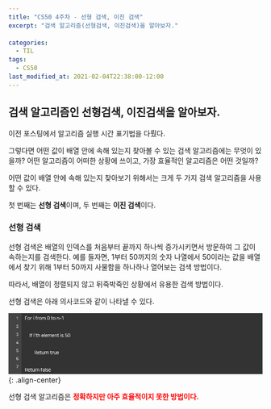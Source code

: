 ```yaml
---
title: "CS50 4주차 - 선형 검색, 이진 검색"
excerpt: "검색 알고리즘(선형검색, 이진검색)을 알아보자."

categories:
  - TIL
tags:
  - CS50
last_modified_at: 2021-02-04T22:38:00-12:00
---
```


## 검색 알고리즘인 선형검색, 이진검색을 알아보자.




이전 포스팅에서 알고리즘 실행 시간 표기법을 다뤘다.

그렇다면 어떤 값이 배열 안에 속해 있는지 찾아볼 수 있는 검색 알고리즘에는 무엇이 있을까?
어떤 알고리즘이 어떠한 상황에 쓰이고, 가장 효율적인 알고리즘은 어떤 것일까?

어떤 값이 배열 안에 속해 있는지 찾아보기 위해서는 크게 두 가지 검색 알고리즘을 사용할 수 있다. 

첫 번째는 **선형 검색**이며, 두 번째는 **이진 검색**이다.


### 선형 검색


선형 검색은 배열의 인덱스를 처음부터 끝까지 하나씩 증가시키면서 방문하여 그 값이 속하는지를 검색한다. 예를 들자면, 1부터 50까지의 숫자 나열에서 50이라는 값을 배열에서 찾기 위해 1부터 50까지 사물함을 하나하나 열어보는 검색 방법이다.

따라서, 배열이  정렬되지 않고 뒤죽박죽인 상황에서 유용한 검색 방법이다.

선형 검색은 아래 의사코드와 같이 나타낼 수 있다.


![](/assets/images/Linear-Search.jpg){: .align-center} 

선형 검색 알고리즘은 <span style="color:red">__정확하지만 아주 효율적이지 못한 방법이다.__</span> 
